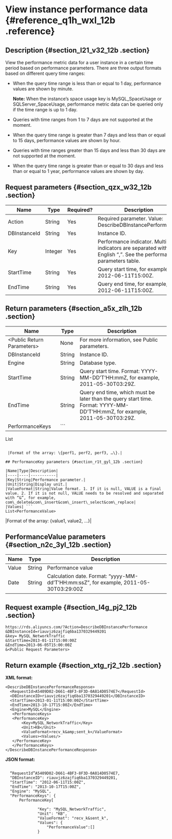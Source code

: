 # View instance performance data {#reference_q1h_wxl_12b .reference}

## Description {#section_l21_v32_12b .section}

View the performance metric data for a user instance in a certain time period based on performance parameters. There are three output formats based on different query time ranges:

-   When the query time range is less than or equal to 1 day, performance values are shown by minute.

    **Note:** When the instance’s space usage key is MySQL\_SpaceUsage or SQLServer\_SpaceUsage, performance metric data can be queried only if the time range is up to 1 day.

-   Queries with time ranges from 1 to 7 days are not supported at the moment.

-   When the query time range is greater than 7 days and less than or equal to 15 days, performance values are shown by hour.

-   Queries with time ranges greater than 15 days and less than 30 days are not supported at the moment.

-   When the query time range is greater than or equal to 30 days and less than or equal to 1 year, performance values are shown by day.


## Request parameters {#section_qzx_w32_12b .section}

|Name|Type|Required?|Description|
|----|----|---------|-----------|
|Action|String|Yes|Required parameter. Value: DescribeDBInstancePerformance.|
|DBInstanceId|String|Yes|Instance ID.|
|Key|Integer|Yes|Performance indicator. Multiple indicators are separated with the English “,”. See the performance parameters table.|
|StartTime|String|Yes|Query start time, for example, 2012-06-11T15:00Z.|
|EndTime|String|Yes|Query end time, for example, 2012-06-11T15:00Z.|

## Return parameters {#section_a5x_zlh_12b .section}

|Name|Type|Description|
|----|----|-----------|
|<Public Return Parameters\>|None|For more information, see Public parameters.|
|DBInstanceId|String|Instance ID.|
|Engine|String|Database type.|
|StartTime|String|Query start time. Format: YYYY-MM-DD’T’HH:mmZ, for example, 2011-05-30T03:29Z.|
|EndTime|String|Query end time, which must be later than the query start time. Format: YYYY-MM-DD’T’HH:mmZ, for example, 2011-05-30T03:29Z.|
|PerformanceKeys| ```
List<PerformanceKey>
```

 |Format of the array: \{perf1, perf2, perf3, …\}.|

## PerformanceKey parameters {#section_r1t_gyl_12b .section}

|Name|Type|Description|
|----|----|-----------|
|Key|String|Performance parameter.|
|Unit|String|Display unit.|
|ValueFormat|String|Value format. 1. If it is null, VALUE is a final value. 2. If it is not null, VALUE needs to be resolved and separated with “&”, for example, com\_delete&com\_insert&com\_insert\_select&com\_replace|
|Values| ```
List<PerformanceValue>
```

 |Format of the array: \{value1, value2, …\}|

## PerformanceValue parameters {#section_n2c_3yl_12b .section}

|Name|Type|Description|
|----|----|-----------|
|Value|String|Performance value|
|Date|String|Calculation date. Format: “yyyy-MM-dd’T’HH:mm:ssZ”, for example, 2011-05-30T03:29:00Z|

## Request example {#section_l4g_pj2_12b .section}

```
https://rds.aliyuncs.com/?Action=DescribeDBInstancePerformance
&DBInstanceId=riauvjz6zajfiq6ba1370329449201
&key= MySQL_NetworkTraffic
&StartTime=2013-01-11T15:00:00Z
&EndTime=2013-06-05T15:00:00Z
&<Public Request Parameters>
```

## Return example {#section_xtg_rj2_12b .section}

**XML format:**

```
<DescribeDBInstancePerformanceResponse> 
  <RequestId>A5409D02-D661-4BF3-8F3D-0A814D0574E7</RequestId>
  <DBInstanceID>riauvjz6zajfiq6ba1370329449201</DBInstanceID> 
  <StartTime>2013-01-11T15:00:00Z</StartTime> 
  <EndTime>2013-10-17T15:00Z</EndTime> 
  <Engine>MySQL</Engine> 
   <PerformanceKeys> 
   <PerformanceKey>
       <Key>MySQL_NetworkTraffic</Key> 
       <Unit>KB</Unit> 
       <ValueFormat>recv_k&amp;sent_k</ValueFormat> 
       <Values><Values/> 
   </PerformanceKey>
   </PerformanceKeys> 
</DescribeDBInstancePerformanceResponse>
```

**JSON format:**

```

  “RequestId”A5409D02-D661-4BF3-8F3D-0A814D0574E7,
  "DBInstanceID": riauvjz6zajfiq6ba1370329449201,
  "StartTime": "2012-06-11T15:00Z",
  "EndTime": "2013-10-17T15:00Z",
  "Engine": "MySQL",
  "PerformanceKeys": {
      PerformanceKey[
          
              "Key": "MySQL_NetworkTraffic",
              "Unit": "KB",
              "ValueFormat": "recv_k&sent_k",
              "Values": {
                  "PerformanceValue":[]
              }
          
      
  

```

